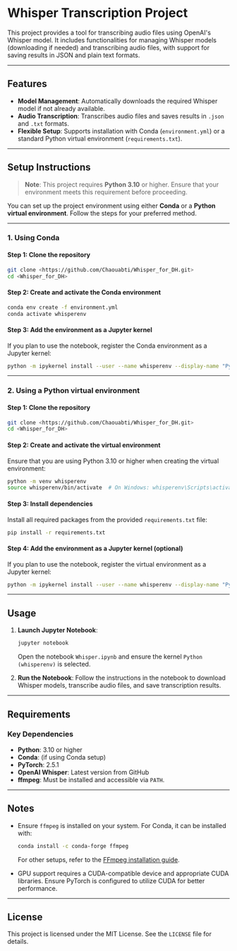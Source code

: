 # Whisper Transcription Project

This project provides a tool for transcribing audio files using OpenAI's Whisper model. It includes functionalities for managing Whisper models (downloading if needed) and transcribing audio files, with support for saving results in JSON and plain text formats.

---

## Features

- **Model Management**: Automatically downloads the required Whisper model if not already available.
- **Audio Transcription**: Transcribes audio files and saves results in `.json` and `.txt` formats.
- **Flexible Setup**: Supports installation with Conda (`environment.yml`) or a standard Python virtual environment (`requirements.txt`).

---

## Setup Instructions

> **Note**: This project requires **Python 3.10** or higher. Ensure that your environment meets this requirement before proceeding.

You can set up the project environment using either **Conda** or a **Python virtual environment**. Follow the steps for your preferred method.

---

### 1. Using Conda

#### Step 1: Clone the repository
```bash
git clone <https://github.com/Chaouabti/Whisper_for_DH.git>
cd <Whisper_for_DH>
```

#### Step 2: Create and activate the Conda environment
```bash
conda env create -f environment.yml
conda activate whisperenv
```

#### Step 3: Add the environment as a Jupyter kernel
If you plan to use the notebook, register the Conda environment as a Jupyter kernel:
```bash
python -m ipykernel install --user --name whisperenv --display-name "Python (whisperenv)"
```

---

### 2. Using a Python virtual environment

#### Step 1: Clone the repository
```bash
git clone <https://github.com/Chaouabti/Whisper_for_DH.git>
cd <Whisper_for_DH>
```

#### Step 2: Create and activate the virtual environment
Ensure that you are using Python 3.10 or higher when creating the virtual environment:
```bash
python -m venv whisperenv
source whisperenv/bin/activate  # On Windows: whisperenv\Scripts\activate
```

#### Step 3: Install dependencies
Install all required packages from the provided `requirements.txt` file:
```bash
pip install -r requirements.txt
```

#### Step 4: Add the environment as a Jupyter kernel (optional)
If you plan to use the notebook, register the virtual environment as a Jupyter kernel:
```bash
python -m ipykernel install --user --name whisperenv --display-name "Python (whisperenv)"
```

---

## Usage

1. **Launch Jupyter Notebook**:
   ```bash
   jupyter notebook
   ```
   Open the notebook `Whisper.ipynb` and ensure the kernel `Python (whisperenv)` is selected.

2. **Run the Notebook**:
   Follow the instructions in the notebook to download Whisper models, transcribe audio files, and save transcription results.

---

## Requirements

### Key Dependencies

- **Python**: 3.10 or higher
- **Conda**: (if using Conda setup)
- **PyTorch**: 2.5.1
- **OpenAI Whisper**: Latest version from GitHub
- **ffmpeg**: Must be installed and accessible via `PATH`.

---

## Notes

- Ensure `ffmpeg` is installed on your system. For Conda, it can be installed with:
  ```bash
  conda install -c conda-forge ffmpeg
  ```
  For other setups, refer to the [FFmpeg installation guide](https://ffmpeg.org/download.html).

- GPU support requires a CUDA-compatible device and appropriate CUDA libraries. Ensure PyTorch is configured to utilize CUDA for better performance.

---

## License

This project is licensed under the MIT License. See the `LICENSE` file for details.
```
